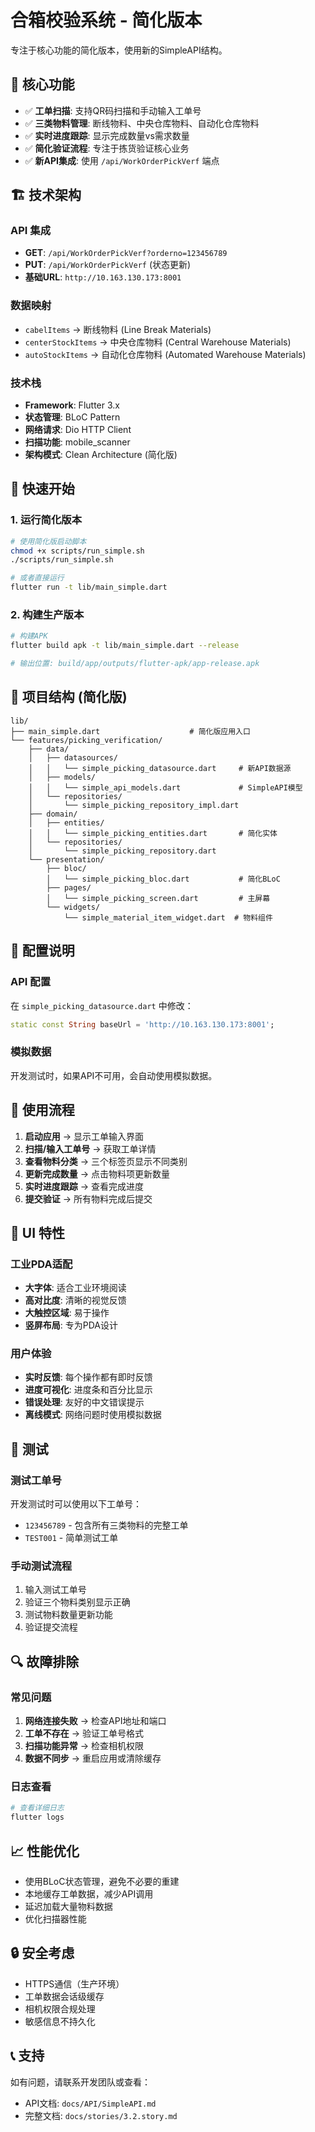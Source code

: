 # 合箱校验系统 - 简化版本

专注于核心功能的简化版本，使用新的SimpleAPI结构。

## 🎯 核心功能

- ✅ **工单扫描**: 支持QR码扫描和手动输入工单号
- ✅ **三类物料管理**: 断线物料、中央仓库物料、自动化仓库物料
- ✅ **实时进度跟踪**: 显示完成数量vs需求数量
- ✅ **简化验证流程**: 专注于拣货验证核心业务
- ✅ **新API集成**: 使用 `/api/WorkOrderPickVerf` 端点

## 🏗️ 技术架构

### API 集成
- **GET**: `/api/WorkOrderPickVerf?orderno=123456789`
- **PUT**: `/api/WorkOrderPickVerf` (状态更新)
- **基础URL**: `http://10.163.130.173:8001`

### 数据映射
- `cabelItems` → 断线物料 (Line Break Materials)
- `centerStockItems` → 中央仓库物料 (Central Warehouse Materials)
- `autoStockItems` → 自动化仓库物料 (Automated Warehouse Materials)

### 技术栈
- **Framework**: Flutter 3.x
- **状态管理**: BLoC Pattern
- **网络请求**: Dio HTTP Client
- **扫描功能**: mobile_scanner
- **架构模式**: Clean Architecture (简化版)

## 🚀 快速开始

### 1. 运行简化版本
```bash
# 使用简化版启动脚本
chmod +x scripts/run_simple.sh
./scripts/run_simple.sh

# 或者直接运行
flutter run -t lib/main_simple.dart
```

### 2. 构建生产版本
```bash
# 构建APK
flutter build apk -t lib/main_simple.dart --release

# 输出位置: build/app/outputs/flutter-apk/app-release.apk
```

## 📁 项目结构 (简化版)

```
lib/
├── main_simple.dart                    # 简化版应用入口
└── features/picking_verification/
    ├── data/
    │   ├── datasources/
    │   │   └── simple_picking_datasource.dart     # 新API数据源
    │   ├── models/
    │   │   └── simple_api_models.dart             # SimpleAPI模型
    │   └── repositories/
    │       └── simple_picking_repository_impl.dart
    ├── domain/
    │   ├── entities/
    │   │   └── simple_picking_entities.dart       # 简化实体
    │   └── repositories/
    │       └── simple_picking_repository.dart
    └── presentation/
        ├── bloc/
        │   └── simple_picking_bloc.dart           # 简化BLoC
        ├── pages/
        │   └── simple_picking_screen.dart         # 主屏幕
        └── widgets/
            └── simple_material_item_widget.dart  # 物料组件
```

## 🔧 配置说明

### API 配置
在 `simple_picking_datasource.dart` 中修改：
```dart
static const String baseUrl = 'http://10.163.130.173:8001';
```

### 模拟数据
开发测试时，如果API不可用，会自动使用模拟数据。

## 📱 使用流程

1. **启动应用** → 显示工单输入界面
2. **扫描/输入工单号** → 获取工单详情
3. **查看物料分类** → 三个标签页显示不同类别
4. **更新完成数量** → 点击物料项更新数量
5. **实时进度跟踪** → 查看完成进度
6. **提交验证** → 所有物料完成后提交

## 🎨 UI 特性

### 工业PDA适配
- **大字体**: 适合工业环境阅读
- **高对比度**: 清晰的视觉反馈
- **大触控区域**: 易于操作
- **竖屏布局**: 专为PDA设计

### 用户体验
- **实时反馈**: 每个操作都有即时反馈
- **进度可视化**: 进度条和百分比显示
- **错误处理**: 友好的中文错误提示
- **离线模式**: 网络问题时使用模拟数据

## 🧪 测试

### 测试工单号
开发测试时可以使用以下工单号：
- `123456789` - 包含所有三类物料的完整工单
- `TEST001` - 简单测试工单

### 手动测试流程
1. 输入测试工单号
2. 验证三个物料类别显示正确
3. 测试物料数量更新功能
4. 验证提交流程

## 🔍 故障排除

### 常见问题
1. **网络连接失败** → 检查API地址和端口
2. **工单不存在** → 验证工单号格式
3. **扫描功能异常** → 检查相机权限
4. **数据不同步** → 重启应用或清除缓存

### 日志查看
```bash
# 查看详细日志
flutter logs
```

## 📈 性能优化

- 使用BLoC状态管理，避免不必要的重建
- 本地缓存工单数据，减少API调用
- 延迟加载大量物料数据
- 优化扫描器性能

## 🔒 安全考虑

- HTTPS通信（生产环境）
- 工单数据会话级缓存
- 相机权限合规处理
- 敏感信息不持久化

## 📞 支持

如有问题，请联系开发团队或查看：
- API文档: `docs/API/SimpleAPI.md`
- 完整文档: `docs/stories/3.2.story.md`
